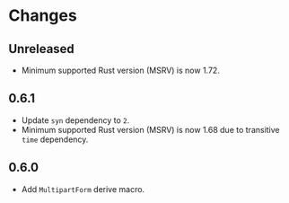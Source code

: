 # Changes

## Unreleased

- Minimum supported Rust version (MSRV) is now 1.72.

## 0.6.1

- Update `syn` dependency to `2`.
- Minimum supported Rust version (MSRV) is now 1.68 due to transitive `time` dependency.

## 0.6.0

- Add `MultipartForm` derive macro.
